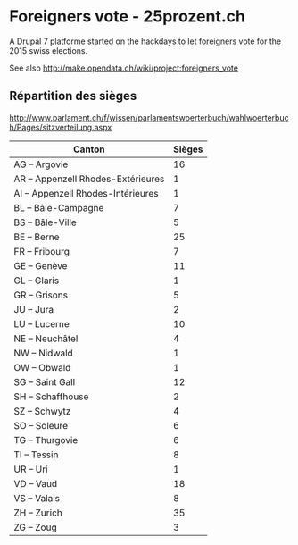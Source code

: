# Foreigners vote - 25prozent.ch


A Drupal 7 platforme started on the hackdays to let foreigners vote for the 2015 swiss elections. 

See also http://make.opendata.ch/wiki/project:foreigners_vote



## Répartition des sièges

http://www.parlament.ch/f/wissen/parlamentswoerterbuch/wahlwoerterbuch/Pages/sitzverteilung.aspx

| Canton | Sièges |
| ------------- | ------------- |
| AG – Argovie | 16 |
| AR – Appenzell Rhodes-Extérieures | 1 |
| AI – Appenzell Rhodes-Intérieures | 1 |
| BL – Bâle-Campagne | 7 |
| BS – Bâle-Ville | 5 |
| BE – Berne | 25 |
| FR – Fribourg | 7 |
| GE – Genève | 11 |
| GL – Glaris | 1 |
| GR – Grisons | 5 |
| JU – Jura | 2 |
| LU – Lucerne | 10 |
| NE – Neuchâtel | 4 |
| NW – Nidwald | 1 |
| OW – Obwald | 1 |
| SG – Saint Gall | 12 |
| SH – Schaffhouse | 2 |
| SZ – Schwytz | 4 |
| SO – Soleure | 6 |
| TG – Thurgovie | 6 |
| TI – Tessin | 8 |
| UR – Uri | 1 |
| VD – Vaud | 18 |
| VS – Valais | 8 |
| ZH – Zurich | 35 |
| ZG – Zoug | 3 |
